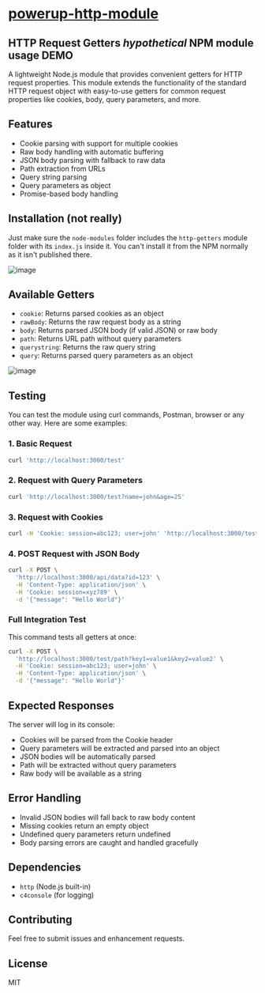 # [powerup-http-module](https://github.com/UniBreakfast/powerup-http-module)

## HTTP Request Getters *hypothetical* NPM module usage DEMO

A lightweight Node.js module that provides convenient getters for HTTP request properties. This module extends the functionality of the standard HTTP request object with easy-to-use getters for common request properties like cookies, body, query parameters, and more.

## Features

- Cookie parsing with support for multiple cookies
- Raw body handling with automatic buffering
- JSON body parsing with fallback to raw data
- Path extraction from URLs
- Query string parsing
- Query parameters as object
- Promise-based body handling

## Installation (not really)

Just make sure the `node-modules` folder includes the `http-getters` module folder with its `index.js` inside it. You can't install it from the NPM normally as it isn't published there.

![image](https://github.com/user-attachments/assets/f0e098bd-aca7-471a-b5a5-00938c304329)

## Available Getters

- `cookie`: Returns parsed cookies as an object
- `rawBody`: Returns the raw request body as a string
- `body`: Returns parsed JSON body (if valid JSON) or raw body
- `path`: Returns URL path without query parameters
- `querystring`: Returns the raw query string
- `query`: Returns parsed query parameters as an object

![image](https://github.com/user-attachments/assets/bddb6bd0-827e-42c5-b852-fb4aacb39aa9)

## Testing

You can test the module using curl commands, Postman, browser or any other way. Here are some examples:

### 1. Basic Request
```bash
curl 'http://localhost:3000/test'
```

### 2. Request with Query Parameters
```bash
curl 'http://localhost:3000/test?name=john&age=25'
```

### 3. Request with Cookies
```bash
curl -H 'Cookie: session=abc123; user=john' 'http://localhost:3000/test'
```

### 4. POST Request with JSON Body
```bash
curl -X POST \
  'http://localhost:3000/api/data?id=123' \
  -H 'Content-Type: application/json' \
  -H 'Cookie: session=xyz789' \
  -d '{"message": "Hello World"}'
```

### Full Integration Test
This command tests all getters at once:
```bash
curl -X POST \
  'http://localhost:3000/test/path?key1=value1&key2=value2' \
  -H 'Cookie: session=abc123; user=john' \
  -H 'Content-Type: application/json' \
  -d '{"message": "Hello World"}'
```

## Expected Responses

The server will log in its console:

- Cookies will be parsed from the Cookie header
- Query parameters will be extracted and parsed into an object
- JSON bodies will be automatically parsed
- Path will be extracted without query parameters
- Raw body will be available as a string

## Error Handling

- Invalid JSON bodies will fall back to raw body content
- Missing cookies return an empty object
- Undefined query parameters return undefined
- Body parsing errors are caught and handled gracefully

## Dependencies

- `http` (Node.js built-in)
- `c4console` (for logging)

## Contributing

Feel free to submit issues and enhancement requests.

## License

MIT
